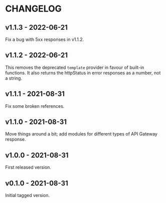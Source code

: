 # CHANGELOG

## v1.1.3 - 2022-06-21

Fix a bug with 5xx responses in v1.1.2.

## v1.1.2 - 2022-06-21

This removes the deprecated `template` provider in favour of built-in functions.
It also returns the httpStatus in error responses as a number, not a string.

## v1.1.1 - 2021-08-31

Fix some broken references.

## v1.1.0 - 2021-08-31

Move things around a bit; add modules for different types of API Gateway response.

## v1.0.0 - 2021-08-31

First released version.

## v0.1.0 - 2021-08-31

Initial tagged version.

